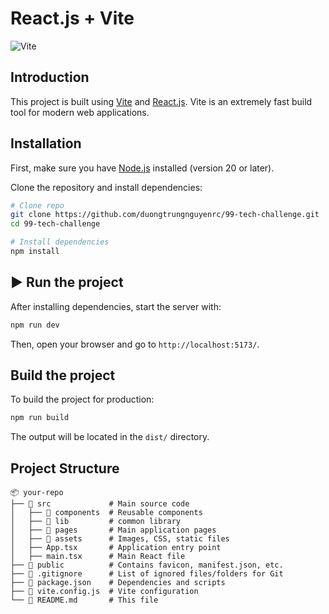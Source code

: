 # React.js + Vite

![Vite](https://vitejs.dev/logo.svg)

## Introduction

This project is built using [Vite](https://vitejs.dev/) and [React.js](https://react.dev/). Vite is an extremely fast build tool for modern web applications.

## Installation

First, make sure you have [Node.js](https://nodejs.org/) installed (version 20 or later).

Clone the repository and install dependencies:

```sh
# Clone repo
git clone https://github.com/duongtrungnguyenrc/99-tech-challenge.git
cd 99-tech-challenge

# Install dependencies
npm install
```

## ▶️ Run the project

After installing dependencies, start the server with:

```sh
npm run dev
```

Then, open your browser and go to `http://localhost:5173/`.

## Build the project

To build the project for production:

```sh
npm run build
```

The output will be located in the `dist/` directory.

## Project Structure

```plaintext
📦 your-repo
├── 📂 src             # Main source code
│   ├── 📂 components  # Reusable components
│   ├── 📂 lib         # common library
│   ├── 📂 pages       # Main application pages
│   ├── 📂 assets      # Images, CSS, static files
│   ├── App.tsx       # Application entry point
│   ├── main.tsx      # Main React file
├── 📂 public          # Contains favicon, manifest.json, etc.
├── 📜 .gitignore      # List of ignored files/folders for Git
├── 📜 package.json    # Dependencies and scripts
├── 📜 vite.config.js  # Vite configuration
└── 📜 README.md       # This file
```

